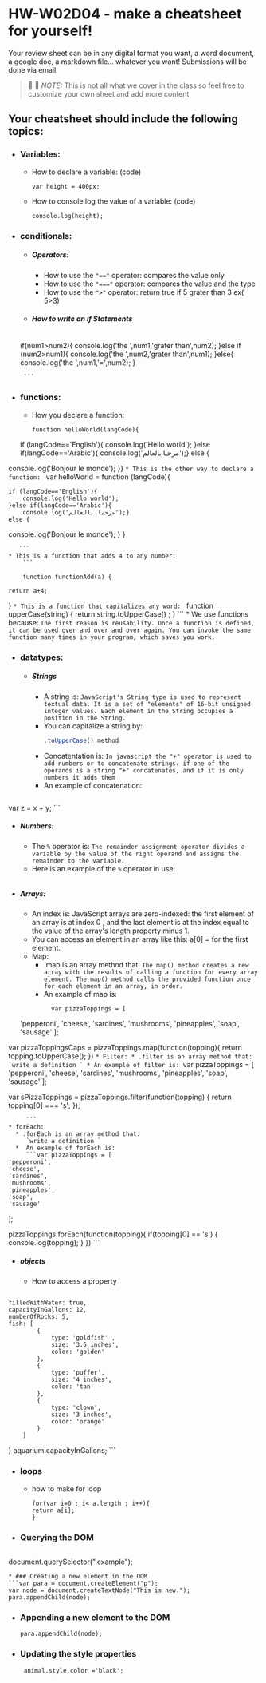 # HW-W02D04 - make a cheatsheet for yourself!

Your review sheet can be in any digital format you want, a word document, a google doc, a markdown file… whatever you want! Submissions will be done via email.

> 📢 📢  *NOTE:*  This is not all what we cover in the class so feel free to customize your own sheet and add more content

## Your cheatsheet should include the following topics:

* ### Variables:
  * How to declare a variable: (code)
    ```
    var height = 400px;
     ```
  * How to console.log the value of a variable: (code)
    ```
    console.log(height);
     ```
* ### conditionals:
  * ##### Operators:
    * How to use the `"=="` operator: 
      compares the value only
    * How to use the `"==="` operator: 
       compares the value and the type
    * How to use the `">"` operator: 
        return true if 5 grater than 3 ex( 5>3)
   * ##### How to write an if Statements 
      ```
 
    if(num1>num2){
        console.log('the ',num1,'grater than',num2);
    }else if (num2>num1){
        console.log('the ',num2,'grater than',num1);
    }else{
        console.log('the ',num1,'=',num2);
    }

       ```
 * ### functions:
    * How you declare a function: 
      ```
      function helloWorld(langCode){

    if (langCode=='English'){
        console.log('Hello world');
    }else if(langCode=='Arabic'){
        console.log('مرحبا بالعالم');}
    else {

 console.log('Bonjour le monde');
    }}
       ```
    * This is the other way to declare a function: 
      ```
      var helloWorld = function (langCode){
      
      
    if (langCode=='English'){
        console.log('Hello world');
    }else if(langCode=='Arabic'){
        console.log('مرحبا بالعالم');}
    else {

 console.log('Bonjour le monde');
    }
      }
      
       ```
    * This is a function that adds 4 to any number:
        ```
        
        function functionAdd(a) {
   
    return a+4;
}
       ```
    * This is a function that capitalizes any word: 
        ```
        function upperCase(string) 
{
    return string.toUpperCase() ;
}
       ```
    * We use functions because:
     `The first reason is reusability. Once a function is defined, it can be used over and over and over again. You can invoke the same function many times in your program, which saves you work.`
* ### datatypes:
  * ##### Strings
    * A string is: 
        `JavaScript's String type is used to represent textual data. It is a set of "elements" of 16-bit unsigned integer values. Each element in the String occupies a position in the String. `
    * You can capitalize a string by: 
        ```javascript
        .toUpperCase() method
       ```
    * Concatentation is: 
        `In javascript the "+" operator is used to add numbers or to concatenate strings. if one of the operands is a string "+" concatenates, and if it is only numbers it adds them `
    * An example of concatenation:
         ```
var z = x + y;
       ```
  * ##### Numbers:
    * The `%` operator is: 
       `The remainder assignment operator divides a variable by the value of the right operand and assigns the remainder to the variable. `
    * Here is an example of the `%` operator in use:
       ```  var x = 5 % 2; //result =1
       
       ```
  * ##### Arrays:
    * An index is: JavaScript arrays are zero-indexed: the first element of an array is at index 0 , and the last element is at the index equal to the value of the array's length property minus 1.
    * You can access an element in an array like this: a[0] = for the first element.
    * Map:
      * .map is an array method that: 
         `The map() method creates a new array with the results of calling a function for every array element. The map() method calls the provided function once for each element in an array, in order. `
      * An example of map is: 
        ```
          var pizzaToppings = [
    'pepperoni',
    'cheese',
    'sardines',
    'mushrooms',
    'pineapples',
    'soap',
    'sausage'
  ];
  
  var pizzaToppingsCaps = pizzaToppings.map(function(topping){
    return topping.toUpperCase();
  })
         ```
    * Filter:
      * .filter is an array method that: 
          `write a definition `
      * An example of filter is: 
        ```var pizzaToppings = [
    'pepperoni',
    'cheese',
    'sardines',
    'mushrooms',
    'pineapples',
    'soap',
    'sausage'
  ];
 
  var sPizzaToppings = pizzaToppings.filter(function(topping) {
    return topping[0] === 's';
  });
  
         ```
    * forEach:
      * .forEach is an array method that: 
         `write a definition `
      *  An example of forEach is: 
         ```var pizzaToppings = [
    'pepperoni',
    'cheese',
    'sardines',
    'mushrooms',
    'pineapples',
    'soap',
    'sausage'
  ];
  
  pizzaToppings.forEach(function(topping){
    if(topping[0] == 's') {
      console.log(topping);
    }
  })
         ```

   * ##### objects
     * How to access a property  
        ```var  aquarium = {
    filledWithWater: true,
    capacityInGallons: 12,
    numberOfRocks: 5,
    fish: [
            {
                type: 'goldfish' ,
                size: '3.5 inches',
                color: 'golden'
            },
            {
                type: 'puffer',
                size: '4 inches',
                color: 'tan'
            },
            {
                type: 'clown',
                size: '3 inches',
                color: 'orange'
            }
        ]
}
aquarium.capacityInGallons;
        ```
* ### loops
     *   how to make for loop 
         ```
         for(var i=0 ; i< a.length ; i++){
         return a[i];
         }
         
          ```
* ### Querying the DOM
  ```javascript
 document.querySelector(".example");

  ```
* ### Creating a new element in the DOM
  ```var para = document.createElement("p");
var node = document.createTextNode("This is new.");
para.appendChild(node);
  ```
* ### Appending a new element to the DOM
  ```
  para.appendChild(node);
  ```
* ### Updating the style properties
  ```
   animal.style.color ='black';
  ```
